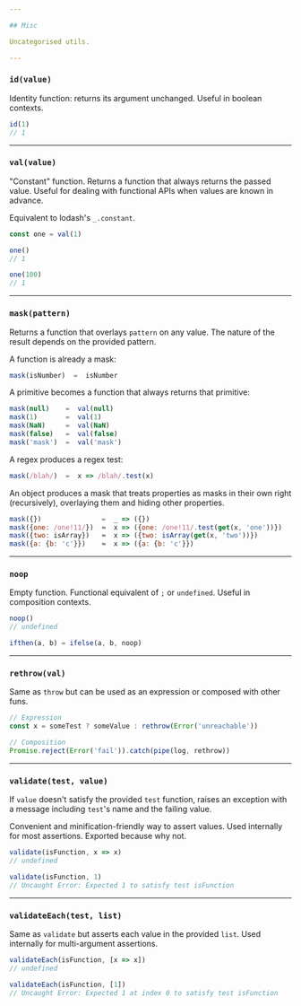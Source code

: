 ```yaml
---

## Misc

Uncategorised utils.

---
```


### `id(value)`

Identity function: returns its argument unchanged. Useful in boolean contexts.

```js
id(1)
// 1
```

---

### `val(value)`

"Constant" function. Returns a function that always returns the passed value.
Useful for dealing with functional APIs when values are known in advance.

Equivalent to lodash's `_.constant`.

```js
const one = val(1)

one()
// 1

one(100)
// 1
```

---

### `mask(pattern)`

Returns a function that overlays `pattern` on any value. The nature of the
result depends on the provided pattern.

A function is already a mask:

```js
mask(isNumber)  =  isNumber
```

A primitive becomes a function that always returns that primitive:

```js
mask(null)    =  val(null)
mask(1)       =  val(1)
mask(NaN)     =  val(NaN)
mask(false)   =  val(false)
mask('mask')  =  val('mask')
```

A regex produces a regex test:

```js
mask(/blah/)  =  x => /blah/.test(x)
```

An object produces a mask that treats properties as masks in their own right
(recursively), overlaying them and hiding other properties.

```js
mask({})               =  _ => ({})
mask({one: /one!11/})  ≈  x => ({one: /one!11/.test(get(x, 'one'))})
mask({two: isArray})   ≈  x => ({two: isArray(get(x, 'two'))})
mask({a: {b: 'c'}})    ≈  x => ({a: {b: 'c'}})
```

---

### `noop`

Empty function. Functional equivalent of `;` or `undefined`. Useful in
composition contexts.

```js
noop()
// undefined

ifthen(a, b) = ifelse(a, b, noop)
```

---

### `rethrow(val)`

Same as `throw` but can be used as an expression or composed with other funs.

```js
// Expression
const x = someTest ? someValue : rethrow(Error('unreachable'))

// Composition
Promise.reject(Error('fail')).catch(pipe(log, rethrow))
```

---

### `validate(test, value)`

If `value` doesn't satisfy the provided `test` function, raises an exception
with a message including `test`'s name and the failing value.

Convenient and minification-friendly way to assert values. Used internally for
most assertions. Exported because why not.

```js
validate(isFunction, x => x)
// undefined

validate(isFunction, 1)
// Uncaught Error: Expected 1 to satisfy test isFunction
```

---

### `validateEach(test, list)`

Same as `validate` but asserts each value in the provided `list`. Used
internally for multi-argument assertions.

```js
validateEach(isFunction, [x => x])
// undefined

validateEach(isFunction, [1])
// Uncaught Error: Expected 1 at index 0 to satisfy test isFunction
```
